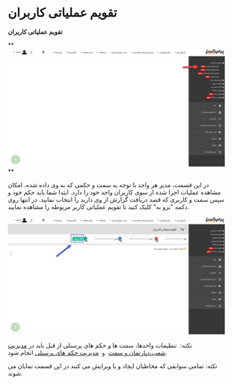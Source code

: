 # تقویم عملیاتی کاربران      

**تقویم عملیاتی کاربران**

** ![](GozareshateAmalkardi1new.png)**

در این قسمت، مدیر هر واحد با توجه به سمت و حکمی که به وی داده شده، امکان مشاهده عملیات اجرا شده از سوی کاربران واحد خود را دارد. ابتدا شما باید حکم خود و سپس سمت و کاربری که قصد دریافت گزارش از وی دارید را انتخاب نمایید. در انتها روی دکمه "برو به" کلیک کنید تا تقویم عملیاتی کاربر مربوطه را مشاهده نمایید.

![](GozareshateAmalkardi2new.png)

نکته:  تنظیمات واحدها، سمت ها و حکم های پرسنلی از قبل باید در [مدیریت شعب،دپارتمان و سمت](HelpPayamgostar\BaseInformatio\BranchManagement.md)  و  [مدیریت حکم های پرسنلی](HelpPayamgostar\Setting\SecurityItemAuthorize.md) انجام شود.

نکته: تمامی سوابقی که مخاطبان ایجاد و یا ویرایش می کنند در این قسمت نمایان می شوند.